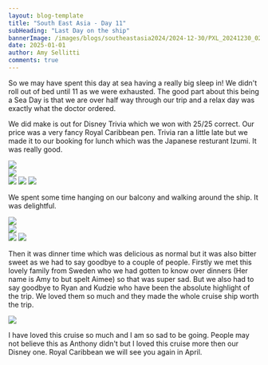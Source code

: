 ```yaml
---
layout: blog-template
title: "South East Asia - Day 11"
subHeading: "Last Day on the ship"
bannerImage: /images/blogs/southeastasia2024/2024-12-30/PXL_20241230_024510790.MP.jpg_compressed.JPEG
date: 2025-01-01
author: Amy Sellitti
comments: true
---
```


So we may have spent this day at sea having a really big sleep in! We didn't roll out of bed until 11 as we were exhausted. The good part about this being a Sea Day is that we are over half way through our trip and a relax day was exactly what the doctor ordered. 

We did make is out for Disney Trivia which we won with 25/25 correct. Our price was a very fancy Royal Caribbean pen. Trivia ran a little late but we made it to our booking for lunch which was the Japanese resturant Izumi. It was really good. 

<div class="center-image"><img src="http://photos-2.asapadventures.com/blogs/2024southeastasia/2025-01-01/PXL_20250101_040933818.jpg_compressed.JPEG"/></div>
<div class="center-image"><img src="http://photos-2.asapadventures.com/blogs/2024southeastasia/2025-01-01/PXL_20250101_055513228.jpg_compressed.JPEG"/></div>
<div class="grid-3c">
  <img src="http://photos-2.asapadventures.com/blogs/2024southeastasia/2025-01-01/PXL_20250101_055520089.jpg_compressed.JPEG"/>
  <img src="http://photos-2.asapadventures.com/blogs/2024southeastasia/2025-01-01/PXL_20250101_054110883.jpg_compressed.JPEG"/>
  <img src="http://photos-2.asapadventures.com/blogs/2024southeastasia/2025-01-01/PXL_20250101_054108306.jpg_compressed.JPEG"/>
</div>

We spent some time hanging on our balcony and walking around the ship. It was delightful. 

<div class="center-image"><img src="http://photos-2.asapadventures.com/blogs/2024southeastasia/2025-01-01/PXL_20250101_033637969.MP.jpg_compressed.JPEG"/></div>
<div class="center-image"><img src="http://photos-2.asapadventures.com/blogs/2024southeastasia/2025-01-01/PXL_20250101_065431561.MP.jpg_compressed.JPEG"/></div>
<div class="grid-2c">
  <img src="http://photos-2.asapadventures.com/blogs/2024southeastasia/2025-01-01/PXL_20250101_073752564.jpg_compressed.JPEG"/>
  <img src="http://photos-2.asapadventures.com/blogs/2024southeastasia/2025-01-01/PXL_20250101_075344415.jpg_compressed.JPEG"/>
</div>

Then it was dinner time which was delicious as normal but it was also bitter sweet as we had to say goodbye to a couple of people. Firstly we met this lovely family from Sweden who we had gotten to know over dinners (Her name is Amy to but spelt Aimee) so that was super sad. But we also had to say goodbye to Ryan and Kudzie who have been the absolute highlight of the trip. We loved them so much and they made the whole cruise ship worth the trip. 

<div class="center-image"><img src="http://photos-2.asapadventures.com/blogs/2024southeastasia/2025-01-01/PXL_20250101_114732133.MP.jpg_compressed.JPEG"/></div>

I have loved this cruise so much and I am so sad to be going. People may not believe this as Anthony didn't but I loved this cruise more then our Disney one. Royal Caribbean we will see you again in April. 